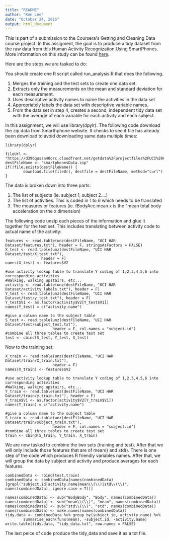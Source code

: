 ```yaml
---
title: "README"
author: "Ken Lee"
date: "October 24, 2015"
output: html_document
---
```


This is part of a submission to the Coursera's Getting and Cleaning Data course project. In this assigment, the goal is to produce a tidy dataset from the raw data from this Human Activity Recognization Using SmartPhones. More information on this study can be found [here](http://archive.ics.uci.edu/ml/datasets/Human+Activity+Recognition+Using+Smartphones).

Here are the steps we are tasked to do:

You should create one R script called run_analysis.R that does the following.

1. Merges the training and the test sets to create one data set.
2. Extracts only the measurements on the mean and standard deviation for each measurement. 
3. Uses descriptive activity names to name the activities in the data set
4. Appropriately labels the data set with descriptive variable names. 
5. From the data set in step 4, creates a second, independent tidy data set with the average of each variable for each activity and each subject.

In this assignment, we will use library(dpylr). The following code download the zip data from Smarthphone website. It checks to see if file has already been download to avoid downloading same data multiple times:

```{r}
library(dplyr)

fileUrl <- "https://d396qusza40orc.cloudfront.net/getdata%2Fprojectfiles%2FUCI%20HAR%20Dataset.zip"
destFileName <- "smartphonesData.zip"
if(!file.exists(destFileName)) {
        download.file(fileUrl, destfile = destFileName, method="curl")
}

```


The data is broken down into three parts:

1. The list of subjects (ie. subject 1, subject 2....)
2. The list of activities. This is coded in 1 to 6 which needs to be translated
3. The measures or features (ie. fBodyAcc.mean.x is the "mean total body acceleration on the x dimension)

The following code unzip each pieces of the information and glue it together for the test set. This includes translating between activity code to actual name of the activity:

```{r}
features <- read.table(unz(destFileName, "UCI HAR Dataset/features.txt"), header = F, stringsAsFactors = FALSE)
X_test <- read.table(unz(destFileName, "UCI HAR Dataset/test/X_test.txt"), 
                header = F)
names(X_test) <- features$V2

#use activity lookup table to translate Y coding of 1,2,3,4,5,6 into corresponding activities
#Walking, walking upstairs, etc...
activity <- read.table(unz(destFileName, "UCI HAR Dataset/activity_labels.txt"), header = F)
Y_test <- read.table(unz(destFileName, "UCI HAR Dataset/test/y_test.txt"), header = F)
Y_test$V1 <- as.factor(activity$V2[Y_test$V1])
names(Y_test) = c("activity.name")

#give a column name to the subject table
S_test <- read.table(unz(destFileName, "UCI HAR Dataset/test/subject_test.txt"), 
                     header = F, col.names = "subject.id")
#combine all three tables to create test set
test <- cbind(S_test, Y_test, X_test)
```

Now to the training set:

```{r}
X_train <- read.table(unz(destFileName, "UCI HAR Dataset/train/X_train.txt"), 
                     header = F)
names(X_train) <- features$V2

#use activity lookup table to translate Y coding of 1,2,3,4,5,6 into corresponding activities
#Walking, walking upstairs, etc...
Y_train <- read.table(unz(destFileName, "UCI HAR Dataset/train/y_train.txt"), header = F)
Y_train$V1 <- as.factor(activity$V2[Y_train$V1])
names(Y_train) = c("activity.name")

#give a column name to the subject table
S_train <- read.table(unz(destFileName, "UCI HAR Dataset/train/subject_train.txt"), 
                     header = F, col.names = "subject.id")
#combine all three tables to create test set
train <- cbind(S_train, Y_train, X_train)
```

We are now tasked to combine the two sets (training and test). After that we will only include those features that are of mean() and std(). There is one step of the code which produces R friendly variables names. After that, we will group the data by subject and activity and produce averages for each features. 

```{r}
combinedData <- rbind(test,train)
combinedData <- combinedData[names(combinedData)[grepl("subject.id|activity.name|mean\\(\\)|std\\(\\)", names(combinedData), ignore.case = T)]]

names(combinedData) <- sub("BodyBody", "Body", names(combinedData))
names(combinedData) <- sub("mean\\(\\)", "mean", names(combinedData))
names(combinedData) <- sub("std\\(\\)", "std", names(combinedData))
names(combinedData) <- make.names(names(combinedData))
tidy.data <- combinedData %>% group_by(subject.id, activity.name) %>%
        summarise_each(funs(mean), -subject.id, -activity.name)
write.table(tidy.data, "tidy_data.txt", row.names = FALSE)
```

The last peice of code produce the tidy_data and save it as a txt file.
